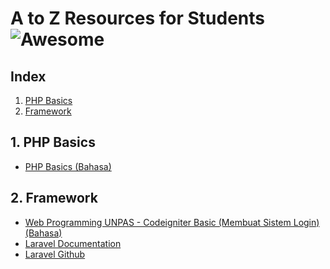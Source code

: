 # A to Z Resources for Students ![Awesome](https://cdn.rawgit.com/sindresorhus/awesome/d7305f38d29fed78fa85652e3a63e154dd8e8829/media/badge.svg)


## Index
1. [PHP Basics](#1-python-basics)
2. [Framework](#2-framework)



## 1. PHP Basics
+ <a href = "https://sekolahkoding.com/kelas/belajar-php-dari-dasar">PHP Basics (Bahasa)</a>

## 2. Framework
+ <a href = "https://www.youtube.com/playlist?list=PLFIM0718LjIXU8ul9FiN-owk04cQKtHPw"> Web Programming UNPAS - Codeigniter Basic (Membuat Sistem Login) (Bahasa)</a>
+ <a href = "https://laravel.com/docs">Laravel Documentation</a>
+ <a href = "https://github.com/laravel/laravel">Laravel Github</a>
